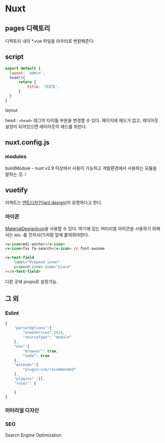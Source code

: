 # Nuxt

## pages 디렉토리

디렉토리 내의 *.vue 파일을 라우터로 변환해준다. 

## script

```js
export default {
  layout: 'admin',
  head(){
      return {
          title: '프로필',
      }
  }
}
```

layout 

head : `<head>` 태그의 타이틀 부분을 변경할 수 있다. 페이지에 헤드가 없고, 레이아웃 설정이 되어있으면 레이아웃의 헤드를 취한다.

## nuxt.config.js

### modules

buildModule - nuxt v2.9 이상에서 사용이 가능하고 개발환경에서 사용하는 모듈을 말하는 것..!

## vuetify

리액트는 [앤트디자인(ant design)](https://ant.design/)이 유명하다고 한다.  

### 아이콘 

[MaterialDesignIcon](https://materialdesignicons.com/)을 사용할 수 있다. 여기에 있는 머터리얼 아이콘을 사용하기 위해서는 `mdi-`를 전치사(?)처럼 앞에 붙여줘야한다. 


```html
<v-icon>mdi-anchor</v-icon> 
<v-icon>fas fa-search</v-icon> // font-awsome
```

```html
<v-text-field
    label="Prepend inner"
    prepend-inner-icon="place"
></v-text-field>
```

다른 곳에 props로 설정가능. 

## 그 외

### Eslint

```js
{
    "parserOptions":{
        "ecmaVersion":2019,
        "sourceType": "module"
    },
    "env":{
        "browser": true,
        "node": true
    },
    "extends":[
        "plugin:vue/recommended"
    ],
    "plugins" :[],
    "rules": {

    }
}
```

### 머터리얼 디자인

### SEO

Search Engine Optimization